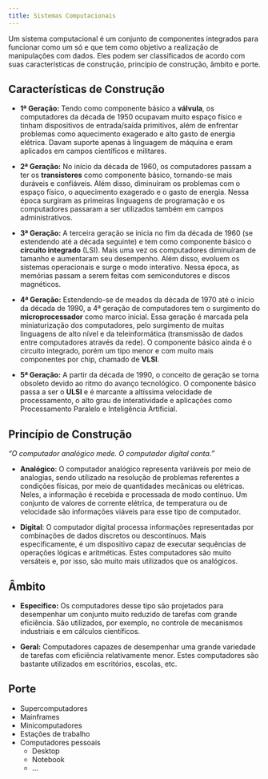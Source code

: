 ```yaml
---
title: Sistemas Computacionais
---
```


Um sistema computacional é um conjunto de componentes integrados para funcionar como um só e que tem como objetivo a realização de manipulações com dados. Eles podem ser classificados de acordo com suas características de construção, princípio de construção, âmbito e porte.

## Características de Construção

- **1ª Geração:** Tendo como componente básico a **válvula**, os computadores da década de 1950 ocupavam muito espaço físico e tinham dispositivos de entrada/saída primitivos, além de enfrentar problemas como aquecimento exagerado e alto gasto de energia elétrica. Davam suporte apenas à linguagem de máquina e eram aplicados em campos científicos e militares.

- **2ª Geração:** No início da década de 1960, os computadores passam a ter os **transistores** como componente básico, tornando-se mais duráveis e confiáveis. Além disso, diminuíram os problemas com o espaço físico, o aquecimento exagerado e o gasto de energia. Nessa época surgiram as primeiras linguagens de programação e os computadores passaram a ser utilizados também em campos administrativos.

- **3ª Geração:** A terceira geração se inicia no fim da década de 1960 (se estendendo até a década seguinte) e tem como componente básico o **circuito integrado** (LSI). Mais uma vez os computadores diminuíram de tamanho e aumentaram seu desempenho. Além disso, evoluem os sistemas operacionais e surge o modo interativo. Nessa época, as memórias passam a serem feitas com semicondutores e discos magnéticos.

- **4ª Geração:** Estendendo-se de meados da década de 1970 até o início da década de 1990, a 4ª geração de computadores tem o surgimento do **microprocessador** como marco inicial. Essa geração é marcada pela miniaturização dos computadores, pelo surgimento de muitas linguagens de alto nível e da teleinformática (transmissão de dados entre computadores através da rede). O componente básico ainda é o circuito integrado, porém um tipo menor e com muito mais componentes por chip, chamado de **VLSI**.

- **5ª Geração:** A partir da década de 1990, o conceito de geração se torna obsoleto devido ao ritmo do avanço tecnológico. O componente básico passa a ser o **ULSI** e é marcante a altíssima velocidade de processamento, o alto grau de interatividade e aplicações como Processamento Paralelo e Inteligência Artificial.

## Princípio de Construção

*“O computador analógico mede.
O computador digital conta.”*

- **Analógico**: O computador analógico representa variáveis por meio de analogias, sendo utilizado na resolução de problemas referentes a condições físicas, por meio de quantidades mecânicas ou elétricas. Neles, a informação é recebida e processada de modo contínuo. Um conjunto de valores de corrente elétrica, de temperatura ou de velocidade são informações viáveis para esse tipo de computador.

- **Digital**: O computador digital processa informações representadas por combinações de dados discretos ou descontínuos. Mais especificamente, é um dispositivo capaz de executar sequências de operações lógicas e aritméticas. Estes computadores são muito versáteis e, por isso, são muito mais utilizados que os analógicos.

## Âmbito

- **Específico:** Os computadores desse tipo são projetados para desempenhar um conjunto muito reduzido de tarefas com grande eficiência. São utilizados, por exemplo, no controle de mecanismos industriais e em cálculos científicos.

- **Geral:** Computadores capazes de desempenhar uma grande variedade de tarefas com eficiência relativamente menor. Estes computadores são bastante utilizados em escritórios, escolas, etc.

## Porte

- Supercomputadores
- Mainframes
- Minicomputadores
- Estações de trabalho
- Computadores pessoais
    - Desktop
    - Notebook
    - ...
